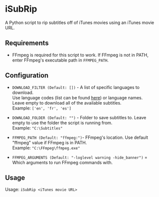 # iSubRip

A Python script to rip subtitles off of iTunes movies using an iTunes movie URL.


##  Requirements
* FFmpeg is required for this script to work. If FFmpeg is not in PATH, enter FFmpeg's executable path in `FFMPEG_PATH`.

## Configuration
* `DOWNLOAD_FILTER (Default: [])` - A list of specific languages to download.  
Use language codes (list can be found [here](https://gist.github.com/daFish/5990634)) or language names.  
Leave empty to download all of the available subtitles.  
Example: `['en', 'fr', 'es']`

* `DOWNLOAD_FOLDER (Default: "")` - Folder to save subtitles to. Leave empty to use the folder the script is running from.  
Example: `"C:\Subtitles"`

* `FFMPEG_PATH (Default: "ffmpeg:")`- FFmpeg's location. Use default "ffmpeg" value if FFmpeg is in PATH.  
Example: `"C:\FFmpeg\ffmpeg.exe"`

* `FFMPEG_ARGUMENTS (Default: "-loglevel warning -hide_banner")` = Which arguments to run FFmpeg commands with. 

## Usage

Usage: ```iSubRip <iTunes movie URL>```
